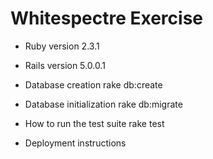 # Whitespectre Exercise




* Ruby version
2.3.1

* Rails version
5.0.0.1

* Database creation
rake db:create

* Database initialization
rake db:migrate

* How to run the test suite
rake test

* Deployment instructions
